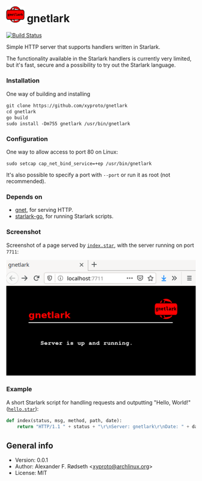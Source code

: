# <img src="img/gnetlark.png" width=48 alt="gnetlark logo"> gnetlark

[![Build Status](https://travis-ci.org/xyproto/gnetlark.svg?branch=master)](https://travis-ci.org/xyproto/gnetlark)

Simple HTTP server that supports handlers written in Starlark.

The functionality available in the Starlark handlers is currently very limited, but it's fast, secure and a possibility to try out the Starlark language.

### Installation

One way of building and installing

    git clone https://github.com/xyproto/gnetlark
    cd gnetlark
    go build
    sudo install -Dm755 gnetlark /usr/bin/gnetlark

### Configuration

One way to allow access to port 80 on Linux:

    sudo setcap cap_net_bind_service=+ep /usr/bin/gnetlark

It's also possible to specify a port with `--port` or run it as root (not recommended).

### Depends on

* [gnet](https://github.com/panjf2000/gnet), for serving HTTP.
* [starlark-go](https://github.com/google/starlark-go), for running Starlark scripts.

### Screenshot

Screenshot of a page served by [`index.star`](index.star), with the server running on port `7711`:

![screenshot](img/screenshot.png)

### Example

A short Starlark script for handling requests and outputting "Hello, World!" ([`hello.star`](hello.star)):

```python
def index(status, msg, method, path, date):
    return "HTTP/1.1 " + status + "\r\nServer: gnetlark\r\nDate: " + date + "\r\nContent-Type: text/plain; charset=utf-8\r\n\r\n" + "Hello, World!"
```

## General info

* Version: 0.0.1
* Author: Alexander F. Rødseth &lt;xyproto@archlinux.org&gt;
* License: MIT
